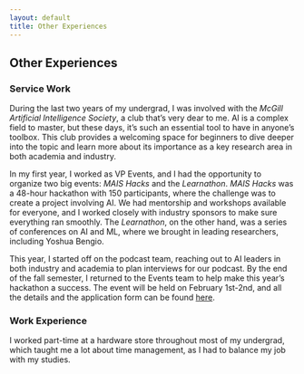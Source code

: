 ```yaml
---
layout: default
title: Other Experiences
---
```

## Other Experiences
### Service Work

During the last two years of my undergrad, I was involved with the *McGill Artificial Intelligence Society*, a club that’s very dear to me. AI is a complex field to master, but these days, it’s such an essential tool to have in anyone’s toolbox. This club provides a welcoming space for beginners to dive deeper into the topic and learn more about its importance as a key research area in both academia and industry.

In my first year, I worked as VP Events, and I had the opportunity to organize two big events: *MAIS Hacks* and the *Learnathon*. *MAIS Hacks* was a 48-hour hackathon with 150 participants, where the challenge was to create a project involving AI. We had mentorship and workshops available for everyone, and I worked closely with industry sponsors to make sure everything ran smoothly. The *Learnathon*, on the other hand, was a series of conferences on AI and ML, where we brought in leading researchers, including Yoshua Bengio.

This year, I started off on the podcast team, reaching out to AI leaders in both industry and academia to plan interviews for our podcast. By the end of the fall semester, I returned to the Events team to help make this year’s hackathon a success. The event will be held on February 1st-2nd, and all the details and the application form can be found [here](https://maishacks.com).

### Work Experience 

I worked part-time at a hardware store throughout most of my undergrad, which taught me a lot about time management, as I had to balance my job with my studies.
